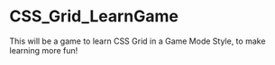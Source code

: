 # CSS_Grid_LearnGame
This will be a game to learn CSS Grid in a Game Mode Style, to make learning more fun! 

